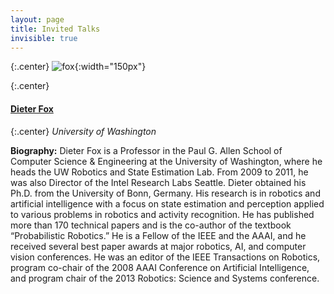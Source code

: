```yaml
---
layout: page
title: Invited Talks
invisible: true
---
```


{:.center}
![fox](../fox.jpg){:width="150px"}

{:.center}
#### **[Dieter Fox](https://homes.cs.washington.edu/~fox/)**

{:.center}
*University of Washington*

<!---
**Time:** TBD

**Location:** TBD

**Title:** TBD

**Abstract:** TBD
-->

**Biography:** Dieter Fox is a Professor in the Paul G. Allen School of Computer
Science & Engineering at the University of Washington, where he heads the UW
Robotics and State Estimation Lab. From 2009 to 2011, he was also Director of
the Intel Research Labs Seattle. Dieter obtained his Ph.D. from the University
of Bonn, Germany.  His research is in robotics and artificial intelligence with
a focus on state estimation and perception applied to various problems in
robotics and activity recognition. He has published more than 170 technical
papers and is the co-author of the textbook “Probabilistic Robotics.” He is a
Fellow of the IEEE and the AAAI, and he received several best paper awards at
major robotics, AI, and computer vision conferences. He was an editor of the
IEEE Transactions on Robotics, program co-chair of the 2008 AAAI Conference on
Artificial Intelligence, and program chair of the 2013 Robotics: Science and
Systems conference.
